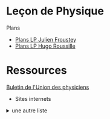 # Leçon de Physique

Plans

- [Plans LP Julien Froustey](Plans_JF_2019.pdf) 
- [Plans LP Hugo Roussille](plans_lecon_physique.pdf) 

# Ressources

[Buletin de l'Union des physiciens](BUP.md) 

- Sites internets
<details>
  <summary>
    une autre liste
  </summary>


